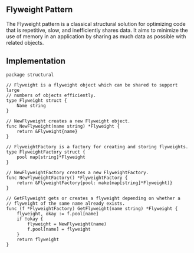 ## Flyweight Pattern
The Flyweight pattern is a classical structural solution for optimizing code that is repetitive, slow, and inefficiently shares data. It aims to minimize the use of memory in an application by sharing as much data as possible with related objects.

## Implementation
```
package structural

// Flyweight is a flyweight object which can be shared to support large
// numbers of objects efficiently.
type Flyweight struct {
	Name string
}

// NewFlyweight creates a new Flyweight object.
func NewFlyweight(name string) *Flyweight {
	return &Flyweight{name}
}

// FlyweightFactory is a factory for creating and storing flyweights.
type FlyweightFactory struct {
	pool map[string]*Flyweight
}

// NewFlyweightFactory creates a new FlyweightFactory.
func NewFlyweightFactory() *FlyweightFactory {
	return &FlyweightFactory{pool: make(map[string]*Flyweight)}
}

// GetFlyweight gets or creates a flyweight depending on whether a
// flyweight of the same name already exists.
func (f *FlyweightFactory) GetFlyweight(name string) *Flyweight {
	flyweight, okay := f.pool[name]
	if !okay {
		flyweight = NewFlyweight(name)
		f.pool[name] = flyweight
	}
	return flyweight
}
```
